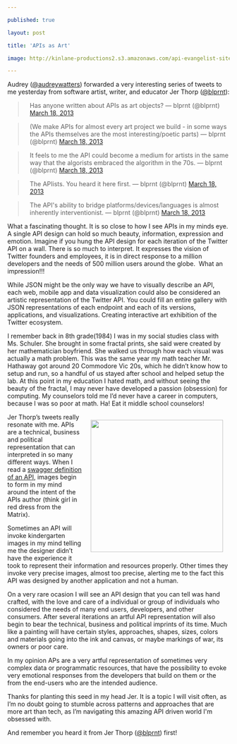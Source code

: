 ---
published: true
layout: post
title: 'APIs as Art'
image: http://kinlane-productions2.s3.amazonaws.com/api-evangelist-site/blog/washington-crossing-the-delaware-cropped.png
---

<p>Audrey (<a href="https://twitter.com/blprnt">@audreywatters</a>) forwarded a very interesting series of tweets to me yesterday from software artist, writer, and educator Jer Thorp (<a href="https://twitter.com/blprnt" target="_blank">@blprnt</a>):
<script src="https://platform.twitter.com/widgets.js"></script>
<blockquote class="twitter-tweet" style="padding-left: 25px;">
<p>Has anyone written about APIs as art objects?
&mdash; blprnt (@blprnt) <a href="https://twitter.com/blprnt/status/313713240943247361">March 18, 2013</a></blockquote>
<blockquote class="twitter-tweet" style="padding-left: 25px;">
<p>(We make APIs for almost every art project we build - in some ways the APIs themselves are the most interesting/poetic parts)
&mdash; blprnt (@blprnt) <a href="https://twitter.com/blprnt/status/313714968379940865">March 18, 2013</a></blockquote>
<blockquote class="twitter-tweet" style="padding-left: 25px;">
<p>It feels to me the API could become a medium for artists in the same way that the algorists embraced the algorithm in the 70s.
&mdash; blprnt (@blprnt) <a href="https://twitter.com/blprnt/status/313716173973897216">March 18, 2013</a></blockquote>
<blockquote class="twitter-tweet" style="padding-left: 25px;">
<p>The APIists. You heard it here first.
&mdash; blprnt (@blprnt) <a href="https://twitter.com/blprnt/status/313716358242238466">March 18, 2013</a></blockquote>
<blockquote class="twitter-tweet" style="padding-left: 25px;">
<p>The API's ability to bridge platforms/devices/languages is almost inherently interventionist.
&mdash; blprnt (@blprnt) <a href="https://twitter.com/blprnt/status/313717301008535552">March 18, 2013</a></blockquote>
<p>What a fascinating thought. It is so close to how I see APIs in my minds eye.  A single API design can hold so much beauty, information, expression and emotion.  Imagine if you hung the API design for each iteration of the Twitter API on a wall.  There is so much to interpret.  It expresses the vision of Twitter founders and employees, it is in direct response to a million developers and the needs of 500 million users around the globe. &nbsp;What an impression!!!
<p>While JSON might be the only way we have to visually describe an API, each web, mobile app and data visualization could also be considered an artistic representation of the Twitter API.  You could fill an entire gallery with JSON representations of each endpoint and each of its versions, applications, and visualizations.  Creating interactive art exhibition of the Twitter ecosystem.
<p>I remember back in 8th grade(1984) I was in my social studies class with Ms. Schuler.  She brought in some fractal prints, she said were created by her mathematician boyfriend.  She walked us through how each visual was actually a math problem.  This was the same year my math teacher Mr. Hathaway got around 20 Commodore Vic 20s, which he didn&rsquo;t know how to setup and run, so a handful of us stayed after school and helped setup the lab.  At this point in my education I hated math, and without seeing the beauty of the fractal, I may never have developed a passion (obsession) for computing.  My counselors told me I&rsquo;d never have a career in computers, because I was so poor at math. Ha! Eat it middle school counselors!
<p><img style="padding: 15px;" src="https://s3.amazonaws.com/kinlane-productions2/washington-crossing-the-delaware-cropped.png" alt="" width="300" align="right" />
<p>Jer Thorp&rsquo;s tweets really resonate with me.  APIs are a technical, business and political representation that can interpreted in so many different ways.  When I read a <a href="https://developers.helloreverb.com/swagger/">swagger definition of an API</a>, images begin to form in my mind around the intent of the APIs author (think girl in red dress from the Matrix).
<p>Sometimes an API will invoke kindergarten images in my mind telling me the designer didn&rsquo;t have the experience it took to represent their information and resources properly.  Other times they invoke very precise images, almost too precise, alerting me to the fact this API was designed by another application and not a human.
<p>On a very rare ocasion I will see an API design that you can tell was hand crafted, with the love and care of a individual or group of individuals who considered the needs of many end users, developers, and other consumers.  After several iterations an artful API representation will also begin to bear the technical, business and political imprints of its time.  Much like a painting will have certain styles, approaches, shapes, sizes, colors and materials going into the ink and canvas, or maybe markings of war, its owners or poor care.
<p>In my opinion APs are a very artful representation of sometimes very complex data or programmatic resources, that have the possibility to evoke very emotional responses from the developers that build on them or the from the end-users who are the intended audience.
<p>Thanks for planting this seed in my head Jer.  It is a topic I will visit often, as I&rsquo;m no doubt going to stumble across patterns and approaches that are more art than tech, as I&rsquo;m navigating this amazing API driven world I'm obsessed with.
<p>And remember you heard it from Jer Thorp (<a href="https://twitter.com/blprnt" target="_blank">@blprnt</a>) first!

